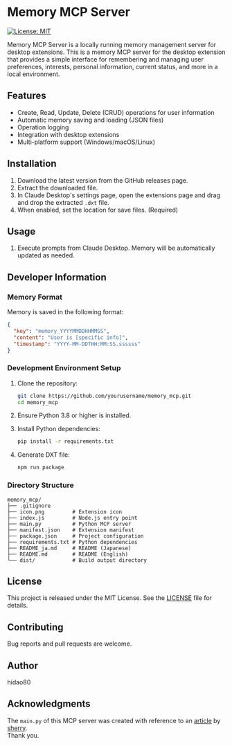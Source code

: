 # Memory MCP Server

[![License: MIT](https://img.shields.io/badge/License-MIT-yellow.svg)](https://opensource.org/licenses/MIT)

Memory MCP Server is a locally running memory management server for desktop extensions. This is a memory MCP server for the desktop extension that provides a simple interface for remembering and managing user preferences, interests, personal information, current status, and more in a local environment.

## Features

- Create, Read, Update, Delete (CRUD) operations for user information
- Automatic memory saving and loading (JSON files)
- Operation logging
- Integration with desktop extensions
- Multi-platform support (Windows/macOS/Linux)

## Installation

1. Download the latest version from the GitHub releases page.
2. Extract the downloaded file.
3. In Claude Desktop's settings page, open the extensions page and drag and drop the extracted `.dxt` file.
4. When enabled, set the location for save files. (Required)

## Usage

1. Execute prompts from Claude Desktop. Memory will be automatically updated as needed.

## Developer Information

### Memory Format

Memory is saved in the following format:

```json
{
  "key": "memory_YYYYMMDDHHMMSS",
  "content": "User is [specific info]",
  "timestamp": "YYYY-MM-DDTHH:MM:SS.ssssss"
}
```

### Development Environment Setup

1. Clone the repository:
   ```bash
   git clone https://github.com/yourusername/memory_mcp.git
   cd memory_mcp
   ```

2. Ensure Python 3.8 or higher is installed.

3. Install Python dependencies:
   ```bash
   pip install -r requirements.txt
   ```

4. Generate DXT file:
   ```bash
   npm run package
   ```

### Directory Structure

```
memory_mcp/
├── .gitignore
├── icon.png         # Extension icon
├── index.js         # Node.js entry point
├── main.py          # Python MCP server
├── manifest.json    # Extension manifest
├── package.json     # Project configuration
├── requirements.txt # Python dependencies
├── README_ja.md     # README (Japanese)
├── README.md        # README (English)
└── dist/            # Build output directory
```

## License

This project is released under the MIT License. See the [LICENSE](LICENSE) file for details.

## Contributing

Bug reports and pull requests are welcome.

## Author

hidao80

## Acknowledgments

The `main.py` of this MCP server was created with reference to an [article](https://zenn.dev/zhizhiarv/articles/local-memory-mcp-for-claude-desktop#%E5%AE%9F%E8%A3%85) by [sherry](https://zenn.dev/zhizhiarv).  
Thank you.
